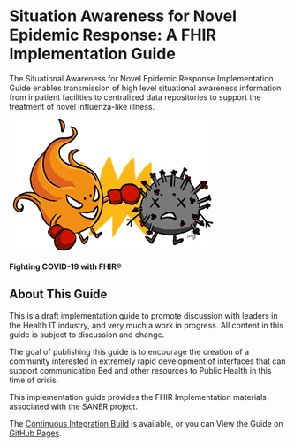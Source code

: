 # Situation Awareness for Novel Epidemic Response: A FHIR Implementation Guide
The Situational Awareness for Novel Epidemic Response Implementation Guide enables transmission
of high level situational awareness information from inpatient facilities to centralized
data repositories to support the treatment of novel influenza-like illness.

![The SANER Project Logo](SANERLogo.png)


**Fighting COVID-19 with FHIR®**

## About This Guide
This is a draft implementation guide to promote discussion with leaders in the Health
IT industry, and very much a work in progress.  All content in this guide is subject
to discussion and change.

The goal of publishing this guide is to encourage the creation of a community interested
in extremely rapid development of interfaces that can support communication Bed and other
resources to Public Health in this time of crisis.

This implementation guide provides the FHIR Implementation materials associated with
the SANER project.

The [Continuous Integration Build](http://build.fhir.org/ig/AudaciousInquiry/saner-ig/) is available,
or you can View the Guide on [GitHub Pages](https://audaciousinquiry.github.io/saner-ig/).
